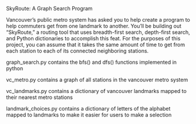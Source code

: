 SkyRoute: A Graph Search Program

Vancouver’s public metro system has asked you to help create a program to help commuters get from one landmark to another. You’ll be building out “SkyRoute,” a routing tool that uses breadth-first search, depth-first search, and Python dictionaries to accomplish this feat. For the purposes of this project, you can assume that it takes the same amount of time to get from each station to each of its connected neighboring stations.

graph_search.py contains the bfs() and dfs() functions implemented in python

vc_metro.py contains a graph of all stations in the vancouver metro system

vc_landmarks.py contains a dictionary of vancouver landmarks mapped to their nearest metro stations

landmark_choices.py contains a dictionary of letters of the alphabet mapped to landmarks to make it easier for users to make a selection

    

